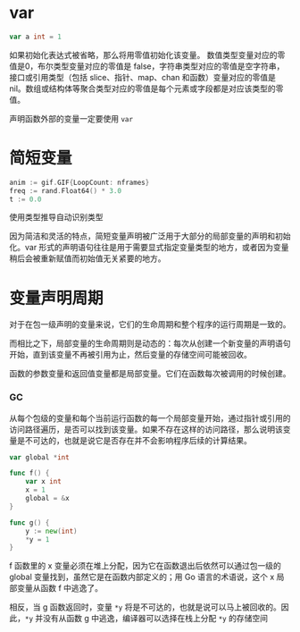 # var
```go
var a int = 1
```
如果初始化表达式被省略，那么将用零值初始化该变量。 
数值类型变量对应的零值是0，布尔类型变量对应的零值是 false，字符串类型对应的零值是空字符串，接口或引用类型（包括 slice、指针、map、chan 和函数）变量对应的零值是 nil。数组或结构体等聚合类型对应的零值是每个元素或字段都是对应该类型的零值。

声明函数外部的变量一定要使用 `var`

# 简短变量
```go
anim := gif.GIF{LoopCount: nframes}
freq := rand.Float64() * 3.0
t := 0.0
```
使用类型推导自动识别类型

因为简洁和灵活的特点，简短变量声明被广泛用于大部分的局部变量的声明和初始化。var 形式的声明语句往往是用于需要显式指定变量类型的地方，或者因为变量稍后会被重新赋值而初始值无关紧要的地方。

# 变量声明周期
对于在包一级声明的变量来说，它们的生命周期和整个程序的运行周期是一致的。

而相比之下，局部变量的生命周期则是动态的：每次从创建一个新变量的声明语句开始，直到该变量不再被引用为止，然后变量的存储空间可能被回收。

函数的参数变量和返回值变量都是局部变量。它们在函数每次被调用的时候创建。

### GC
从每个包级的变量和每个当前运行函数的每一个局部变量开始，通过指针或引用的访问路径遍历，是否可以找到该变量。如果不存在这样的访问路径，那么说明该变量是不可达的，也就是说它是否存在并不会影响程序后续的计算结果。

```go
var global *int

func f() {
    var x int
    x = 1
    global = &x
}

func g() {
    y := new(int)
    *y = 1
}
```

f 函数里的 x 变量必须在堆上分配，因为它在函数退出后依然可以通过包一级的 global 变量找到，虽然它是在函数内部定义的；用 Go 语言的术语说，这个 x 局部变量从函数 f 中逃逸了。

相反，当 g 函数返回时，变量 `*y` 将是不可达的，也就是说可以马上被回收的。因此，`*y` 并没有从函数 g 中逃逸，编译器可以选择在栈上分配 `*y` 的存储空间
